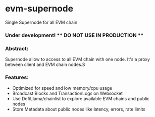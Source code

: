 # evm-supernode

Single Supernode for all EVM chain

### Under development! ** DO NOT USE IN PRODUCTION **

### Abstract:

Supernode allow to access to all EVM chain with one node. It's a proxy between client and EVM chain nodes.S

### Features:

- Optimized for speed and low memory/cpu usage
- Broadcast Blocks and TransactionLogs on Websocket
- Use DefiLlama/chainlist to explore available EVM chains and public nodes
- Store Metadata about public nodes like latency, errors, rate limits

